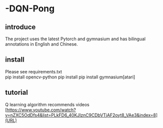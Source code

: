 # -DQN-Pong
## introduce  
The project uses the latest Pytorch and gymnasium and has bilingual annotations in English and Chinese.  
## install  
Please see requirements.txt  
pip install opencv-python
pip install pip install gymnasium[atari]
## tutorial  
Q learning algorithm recommends videos  
[https://www.youtube.com/watch?v=nZXC5OdDfs4&list=PLkFD6_40KJIznC9CDbVTjAF2oyt8_VAe3&index=8](URL)
